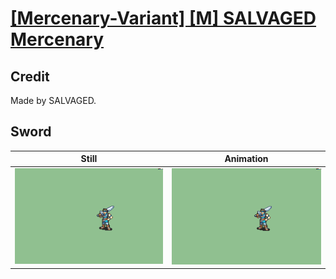 # [\[Mercenary-Variant\] \[M\] SALVAGED Mercenary](../)

## Credit

Made by SALVAGED.
	
## Sword

| Still | Animation |
| :---: | :-------: |
| ![Sword still](./Sword_000.png) | ![Sword animation](./Sword.gif) |
